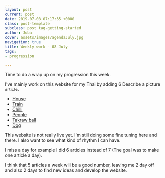```yaml
---
layout: post
current: post
date: 2019-07-08 07:17:35 +0000
class: post-template
subclass: post tag-getting-started
author: Joba
cover: assets/images/agendaJuly.jpg
navigation: true
title: Weekly work - 08 July
tags:
- progression

---
```

Time to do a wrap up on my progression this week.

I've mainly work on this website for my Thai by adding 6 Describe a picture article.

* [House](https://mythainote.com/describe-a-picture-house "house")
* [Train](https://mythainote.com/describe-a-picture-train "Train")
* [Chilli](https://mythainote.com/describe-a-picture-chilli "Chilli")
* [People](https://mythainote.com/describe-a-picture-people "People")
* [Takraw ball](https://mythainote.com/describe-a-picture-takraw-ball "Takraw ball")
* [Dog](https://mythainote.com/describe-a-picture-dog "Dog")

This website is not really live yet. I'm still doing some fine tuning here and there. I also want to see what kind of rhythm I can have.

I miss a day for example I did 6 articles instead of 7 (The goal was to make one article a day). 

I think that 5 articles a week will be a good number, leaving me 2 day off and also 2 days to find new ideas and develop the website. 